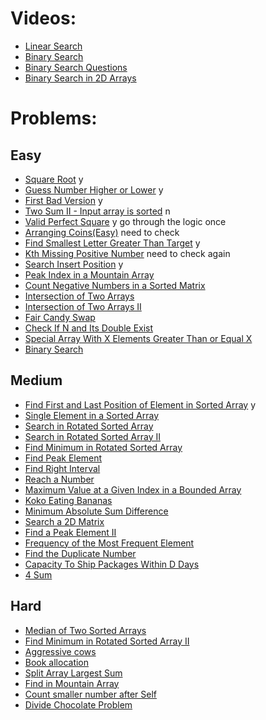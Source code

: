 # Videos:
- [Linear Search](https://youtu.be/_HRA37X8N_Q)
- [Binary Search](https://youtu.be/f6UU7V3szVw)
- [Binary Search Questions](https://youtu.be/W9QJ8HaRvJQ)
- [Binary Search in 2D Arrays](https://youtu.be/enI_KyGLYPo)

# Problems:

## Easy 
- [Square Root](https://leetcode.com/problems/sqrtx/)   y
- [Guess Number Higher or Lower](https://leetcode.com/problems/guess-number-higher-or-lower/)  y
- [First Bad Version](https://leetcode.com/problems/first-bad-version/) y
- [Two Sum II - Input array is sorted](https://leetcode.com/problems/two-sum-ii-input-array-is-sorted/) n
- [Valid Perfect Square](https://leetcode.com/problems/valid-perfect-square/)  y go through the logic once
- [Arranging Coins(Easy)](https://leetcode.com/problems/arranging-coins/)  need to check
- [Find Smallest Letter Greater Than Target](https://leetcode.com/problems/find-smallest-letter-greater-than-target/) y
- [Kth Missing Positive Number](https://leetcode.com/problems/kth-missing-positive-number/)  need to check again
- [Search Insert Position](https://leetcode.com/problems/search-insert-position/) y
- [Peak Index in a Mountain Array](https://leetcode.com/problems/peak-index-in-a-mountain-array/)
- [Count Negative Numbers in a Sorted Matrix](https://leetcode.com/problems/count-negative-numbers-in-a-sorted-matrix/)
- [Intersection of Two Arrays](https://leetcode.com/problems/intersection-of-two-arrays/)
- [Intersection of Two Arrays II](https://leetcode.com/problems/intersection-of-two-arrays-ii/)
- [Fair Candy Swap](https://leetcode.com/problems/fair-candy-swap/)
- [Check If N and Its Double Exist](https://leetcode.com/problems/check-if-n-and-its-double-exist/)
- [Special Array With X Elements Greater Than or Equal X](https://leetcode.com/problems/special-array-with-x-elements-greater-than-or-equal-x/)
- [Binary Search](https://leetcode.com/problems/binary-search/)

## Medium
- [Find First and Last Position of Element in Sorted Array](https://leetcode.com/problems/find-first-and-last-position-of-element-in-sorted-array/) y
- [Single Element in a Sorted Array](https://leetcode.com/problems/single-element-in-a-sorted-array/)
- [Search in Rotated Sorted Array](https://leetcode.com/problems/search-in-rotated-sorted-array/)
- [Search in Rotated Sorted Array II](https://leetcode.com/problems/search-in-rotated-sorted-array-ii/)
- [Find Minimum in Rotated Sorted Array](https://leetcode.com/problems/find-minimum-in-rotated-sorted-array/)
- [Find Peak Element](https://leetcode.com/problems/find-peak-element/)
- [Find Right Interval](https://leetcode.com/problems/find-right-interval/)
- [Reach a Number](https://leetcode.com/problems/reach-a-number/)
- [Maximum Value at a Given Index in a Bounded Array](https://leetcode.com/problems/maximum-value-at-a-given-index-in-a-bounded-array/)
- [Koko Eating Bananas](https://leetcode.com/problems/koko-eating-bananas/)
- [Minimum Absolute Sum Difference](https://leetcode.com/problems/minimum-absolute-sum-difference/)
- [Search a 2D Matrix](https://leetcode.com/problems/search-a-2d-matrix/)
- [Find a Peak Element II](https://leetcode.com/problems/find-a-peak-element-ii/)
- [Frequency of the Most Frequent Element](https://leetcode.com/problems/frequency-of-the-most-frequent-element/)
- [Find the Duplicate Number](https://leetcode.com/problems/find-the-duplicate-number/)
- [Capacity To Ship Packages Within D Days](https://leetcode.com/problems/capacity-to-ship-packages-within-d-days/)
- [4 Sum](https://leetcode.com/problems/4sum/)

## Hard
- [Median of Two Sorted Arrays](https://leetcode.com/problems/median-of-two-sorted-arrays/)
- [Find Minimum in Rotated Sorted Array II](https://leetcode.com/problems/find-minimum-in-rotated-sorted-array-ii/)
- [Aggressive cows](https://www.spoj.com/problems/AGGRCOW/)
- [Book allocation](https://www.geeksforgeeks.org/allocate-minimum-number-pages/)
- [Split Array Largest Sum](https://leetcode.com/problems/split-array-largest-sum/)
- [Find in Mountain Array](https://leetcode.com/problems/find-in-mountain-array/)
- [Count smaller number after Self](https://leetcode.com/problems/count-of-smaller-numbers-after-self/)
- [Divide Chocolate Problem](https://curiouschild.github.io/leetcode/2019/06/21/divide-chocolate.html)
